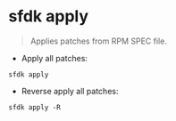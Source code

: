 # sfdk apply

> Applies patches from RPM SPEC file.

- Apply all patches:

`sfdk apply`

- Reverse apply all patches:

`sfdk apply -R`
